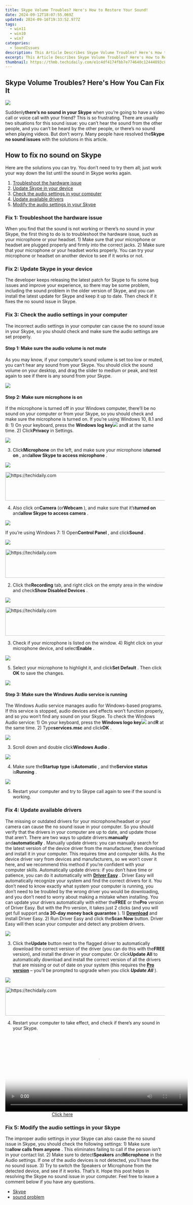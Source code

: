 ```yaml
---
title: Skype Volume Troubles? Here's How to Restore Your Sound!
date: 2024-09-12T18:07:55.069Z
updated: 2024-09-16T19:33:52.977Z
tags:
  - win11
  - win10
  - win7
categories:
  - SoundIssues
description: This Article Describes Skype Volume Troubles? Here's How to Restore Your Sound!
excerpt: This Article Describes Skype Volume Troubles? Here's How to Restore Your Sound!
thumbnail: https://thmb.techidaily.com/e1c4df4174fbb7e774640c12444893c833b651d1c12bd8c02f2b01f747786c25.jpg
---
```


## Skype Volume Troubles? Here's How You Can Fix It

![](https://images.drivereasy.com/wp-content/uploads/2018/07/img_5b4060cb94e7f.jpg)

 Suddenly**there’s no sound in your Skype** when you’re going to have a video call or voice call with your friend? This is so frustrating.  There are usually two situations for this sound issue: you can’t hear the sound from the other people, and you can’t be heard by the other people, or there’s no sound when playing videos. But don’t worry. Many people have resolved the**Skype no sound issues** with the solutions in this article.

## How to fix no sound on Skype

 Here are the solutions you can try. You don’t need to try them all; just work your way down the list until the sound in Skype works again.

1. [Troubleshoot the hardware issue](https://tools.techidaily.com/drivereasy/download/)
2. [Update Skype in your device](https://tools.techidaily.com/drivereasy/download/)
3. [Check the audio settings in your computer](https://tools.techidaily.com/drivereasy/download/)
4. [Update available drivers](https://tools.techidaily.com/drivereasy/download/)
5. [Modify the audio settings in your Skype](https://tools.techidaily.com/drivereasy/download/)

### Fix 1: Troubleshoot the hardware issue

 When you find that the sound is not working or there’s no sound in your Skype, the first thing to do is to troubleshoot the hardware issue, such as your microphone or your headset.  1) Make sure that your microphone or headset are plugged properly and firmly into the correct jacks.  2) Make sure that your microphone or your headset works properly. You can try your microphone or headset on another device to see if it works or not.

### Fix 2: Update Skype in your device

 The developer keeps releasing the latest patch for Skype to fix some bug issues and improve your experience, so there may be some problem, including the sound problem in the older version of Skype, and you can install the latest update for Skype and keep it up to date. Then check if it fixes the no sound issue in Skype.

### Fix 3: Check the audio settings in your computer

 The incorrect audio settings in your computer can cause the no sound issue in your Skype, so you should check and make sure the audio settings are set properly.

#### Step 1: Make sure the audio volume is not mute

 As you may know, if your computer’s sound volume is set too low or muted, you can’t hear any sound from your Skype. You should click the sound volume on your desktop, and drag the slider to medium or peak, and test again to see if there is any sound from your Skype.

![](https://images.drivereasy.com/wp-content/uploads/2018/07/img_5b405d7695a89.jpg)

#### Step 2: Make sure microphone is on

 If the microphone is turned off in your Windows computer, there’ll be no sound on your computer or from your Skype, so you should check and make sure the microphone is turned on.  If you’re using Windows 10, 8.1 and 8:  1) On your keyboard, press the **Windows log key![](https://images.drivereasy.com/wp-content/uploads/2017/09/img_59b0b16974940.png)**  and**I** at the same time.  2) Click**Privacy** in Settings.

![](https://images.drivereasy.com/wp-content/uploads/2018/07/img_5b4053a7b464e.jpg)

 3) Click**Microphone** on the left, and make sure your microphone is**turned on** , and**allow Skype to access microphone** .

![](https://images.drivereasy.com/wp-content/uploads/2018/07/img_5b4053ec702ab.jpg)

<!-- affiliate ads begin -->
<a href="https://appsumo.8odi.net/c/5597632/2118306/7443" target="_top" id="2118306">
  <img src="//a.impactradius-go.com/display-ad/7443-2118306" border="0" alt="https://techidaily.com" width="728" height="90"/>
</a>
<img height="0" width="0" src="https://appsumo.8odi.net/i/5597632/2118306/7443" style="position:absolute;visibility:hidden;" border="0" />
<!-- affiliate ads end -->

 4) Also click on**Camera** (or**Webcam** ), and make sure that it’s**turned on** and**allow Skype to access camera** .

![](https://images.drivereasy.com/wp-content/uploads/2018/07/img_5b4054152467f.jpg)

If you’re using Windows 7:  1) Open**Control Panel** , and click**Sound** .

![](https://images.drivereasy.com/wp-content/uploads/2018/07/img_5b40545141ea1.jpg)

<!-- affiliate ads begin -->
<a href="https://ephamedtechinc.pxf.io/c/5597632/2136620/26400" target="_top" id="2136620">
  <img src="//a.impactradius-go.com/display-ad/26400-2136620" border="0" alt="https://techidaily.com" width="728" height="90"/>
</a>
<img height="0" width="0" src="https://ephamedtechinc.pxf.io/i/5597632/2136620/26400" style="position:absolute;visibility:hidden;" border="0" />
<!-- affiliate ads end -->

 2) Click the**Recording** tab, and right click on the empty area in the window and check**Show Disabled Devices** .

![](https://images.drivereasy.com/wp-content/uploads/2018/07/img_5b4054a4d8e69.jpg)

<!-- affiliate ads begin -->
<a href="https://ephamedtechinc.pxf.io/c/5597632/2137203/26400" target="_top" id="2137203">
  <img src="//a.impactradius-go.com/display-ad/26400-2137203" border="0" alt="https://techidaily.com" width="728" height="90"/>
</a>
<img height="0" width="0" src="https://ephamedtechinc.pxf.io/i/5597632/2137203/26400" style="position:absolute;visibility:hidden;" border="0" />
<!-- affiliate ads end -->

 3) Check if your microphone is listed on the window.  4) Right click on your microphone device, and select**Enable** .

![](https://images.drivereasy.com/wp-content/uploads/2018/07/img_5b4054d5b96ae.jpg)

 5) Select your microphone to highlight it, and click**Set Default** . Then click **OK** to save the changes.

![](https://images.drivereasy.com/wp-content/uploads/2018/07/img_5b405de7c2014.jpg)

#### Step 3: Make sure the Windows Audio service is running

 The Windows Audio service manages audio for Windows-based programs. If this service is stopped, audio devices and effects won’t function properly, and so you won’t find any sound on your Skype. To check the Windows Audio service:  1) On your keyboard, press the **Windows logo key![](https://images.drivereasy.com/wp-content/uploads/2017/09/img_59b0b16974940.png)**  and**R** at the same time.  2) Type**services.msc** and click**OK** .

![](https://images.drivereasy.com/wp-content/uploads/2018/07/img_5b405531c0809.png)

 3) Scroll down and double click**Windows Audio** .

![](https://images.drivereasy.com/wp-content/uploads/2018/07/img_5b405558127a4.jpg)

 4) Make sure the**Startup** **type** is**Automatic** , and the**Service status** is**Running** .

![](https://images.drivereasy.com/wp-content/uploads/2018/07/img_5b4055746b393.jpg)

 5) Restart your computer and try to Skype call again to see if the sound is working.

### Fix 4: Update available drivers

 The missing or outdated drivers for your microphone/headset or your camera can cause the no sound issue in your computer. So you should verify that the drivers in your computer are up to date, and update those that aren’t.  There are two ways to update drivers:**manually** and**automatically** .  Manually update drivers: you can manually search for the latest version of the device driver from the manufacturer, then download and install it in your computer. This requires time and computer skills. As the device driver vary from devices and manufacturers, so we won’t cover it here, and we recommend this method if you’re confident with your computer skills.  Automatically update drivers: if you don’t have time or patience, you can do it automatically with **[Driver Easy](https://tools.techidaily.com/drivereasy/download/)**  .  Driver Easy will automatically recognize your system and find the correct drivers for it. You don’t need to know exactly what system your computer is running, you don’t need to be troubled by the wrong driver you would be downloading, and you don’t need to worry about making a mistake when installing.  You can update your drivers automatically with either the**FREE** or the**Pro** version of Driver Easy. But with the Pro version, it takes just 2 clicks (and you will get full support and**a 30-day money back guarantee** ).  1) **[Download](https://tools.techidaily.com/drivereasy/download/)**  and install Driver Easy.  2) Run Driver Easy and click the**Scan Now** button. Driver Easy will then scan your computer and detect any problem drivers.

![](https://images.drivereasy.com/wp-content/uploads/2018/07/img_5b40569a29987.jpg)

 3) Click the**Update** button next to the flagged driver to automatically download the correct version of the driver (you can do this with the**FREE** version), and install the driver in your computer.  Or click**Update All** to automatically download and install the correct version of all the drivers that are missing or out of date on your system (this requires the **[Pro version](https://tools.techidaily.com/drivereasy/download/)**  – you’ll be prompted to upgrade when you click **_Update All_** ).

![](https://images.drivereasy.com/wp-content/uploads/2018/07/img_5b40582b6d503.jpg)

<!-- affiliate ads begin -->
<a href="https://unicoeye.pxf.io/c/5597632/2134235/18498" target="_top" id="2134235">
  <img src="//a.impactradius-go.com/display-ad/18498-2134235" border="0" alt="https://techidaily.com" width="728" height="90"/>
</a>
<img height="0" width="0" src="https://unicoeye.pxf.io/i/5597632/2134235/18498" style="position:absolute;visibility:hidden;" border="0" />
<!-- affiliate ads end -->

 4) Restart your computer to take effect, and check if there’s any sound in your Skype.

<!-- affiliate ads begin -->
<span id="1938141">
					<video width="576" height="240" style="cursor:pointer"
           poster="//a.impactradius-go.com/display-clicktoplayimage/1938141.png"
           onclick="if(!this.playClicked){this.play();this.setAttribute('controls',true);this.playClicked=true;}">
	   <source src="//a.impactradius-go.com/display-ad/22993-1938141">
	   <img src="//a.impactradius-go.com/display-clicktoplayimage/1938141.png" style="border: none; height: 100%; width: 100%; object-fit: contain">
	</video>
	<div style="width:360px;text-align:center"><a href="javascript:window.open(decodeURIComponent('https%3A%2F%2Fhomestyler.sjv.io%2Fc%2F5597632%2F1938141%2F22993'), '_blank');void(0);">Click here</a></div>
</span>
<img height="0" width="0" src="https://imp.pxf.io/i/5597632/1938141/22993" style="position:absolute;visibility:hidden;" border="0" />
<!-- affiliate ads end -->

### Fix 5: Modify the audio settings in your Skype

 The improper audio settings in your Skype can also cause the no sound issue in Skype, you should check the following settings:  1) Make sure to**allow calls from anyone** . This eliminates failing to call if the person isn’t in your contact list.  2) Make sure to detect**Speakers** and**Microphone** in the Audio settings. If one of the audio devices is not detected, you’ll have the no sound issue.  3) Try to switch the Speakers or Microphone from the detected device, and see if it works.  That’s it. Hope this post helps in resolving the Skype no sound issue in your computer. Feel free to leave a comment below if you have any questions.

* [Skype](https://tools.techidaily.com/drivereasy/download/)
* [sound problem](https://tools.techidaily.com/drivereasy/download/)

<ins class="adsbygoogle"
     style="display:block"
     data-ad-format="autorelaxed"
     data-ad-client="ca-pub-7571918770474297"
     data-ad-slot="1223367746"></ins>

<ins class="adsbygoogle"
     style="display:block"
     data-ad-client="ca-pub-7571918770474297"
     data-ad-slot="8358498916"
     data-ad-format="auto"
     data-full-width-responsive="true"></ins>



